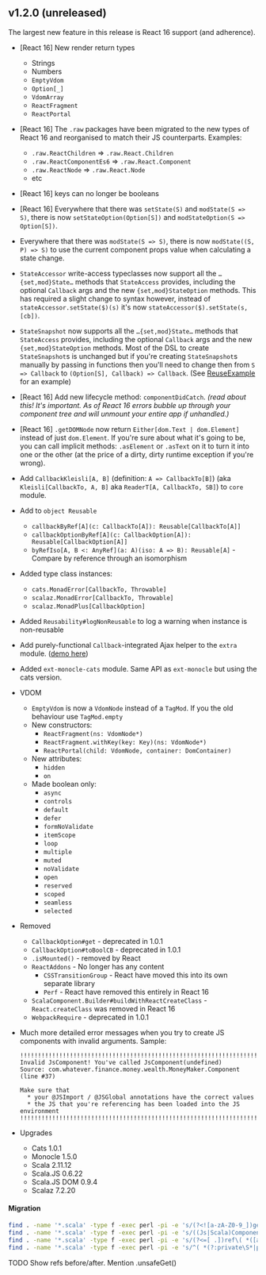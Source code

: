 ## v1.2.0 (unreleased)

The largest new feature in this release is React 16 support (and adherence).

* [React 16] New render return types
  * Strings
  * Numbers
  * `EmptyVdom`
  * `Option[_]`
  * `VdomArray`
  * `ReactFragment`
  * `ReactPortal`

* [React 16] The `.raw` packages have been migrated to the new types of React 16 and reorganised to match their JS counterparts.
  Examples:
  * `.raw.ReactChildren` => `.raw.React.Children`
  * `.raw.ReactComponentEs6` => `.raw.React.Component`
  * `.raw.ReactNode` => `.raw.React.Node`
  * etc

* [React 16] keys can no longer be booleans

* [React 16] Everywhere that there was `setState(S)` and `modState(S => S)`, there is now
  `setStateOption(Option[S])` and `modStateOption(S => Option[S])`.

* Everywhere that there was `modState(S => S)`, there is now `modState((S, P) => S)`
  to use the current component props value when calculating a state change.

* `StateAccessor` write-access typeclasses now support all the `…{set,mod}State…` methods that `StateAccess` provides,
  including the optional `Callback` args and the new `{set,mod}StateOption` methods.
  This has required a slight change to syntax however, instead of `stateAccessor.setState($)(s)`
  it's now `stateAccessor($).setState(s, [cb])`.

* `StateSnapshot` now supports all the `…{set,mod}State…` methods that `StateAccess` provides,
  including the optional `Callback` args and the new `{set,mod}StateOption` methods.
  Most of the DSL to create `StateSnapshot`s is unchanged but if you're creating `StateSnapshot`s manually by passing in
  functions then you'll need to change then from `S => Callback` to `(Option[S], Callback) => Callback`.
  (See [ReuseExample](https://japgolly.github.io/scalajs-react/#examples/reusability) for an example)

* [React 16] Add new lifecycle method: `componentDidCatch`.
  *(read about this! It's important. As of React 16 errors bubble up through your component tree
  and will unmount your entire app if unhandled.)*

* [React 16] `.getDOMNode` now return `Either[dom.Text | dom.Element]` instead of just `dom.Element`.
  If you're sure about what it's going to be, you can call implicit methods: `.asElement` or `.asText` on it
  to turn it into one or the other (at the price of a dirty, dirty runtime exception if you're wrong).

* Add `CallbackKleisli[A, B]`
  (definition: `A => CallbackTo[B]`)
  (aka `Kleisli[CallbackTo, A, B]` aka `ReaderT[A, CallbackTo, SB]`)
  to `core` module.

* Add to `object Reusable`
  * `callbackByRef[A](c: CallbackTo[A]): Reusable[CallbackTo[A]]`
  * `callbackOptionByRef[A](c: CallbackOption[A]): Reusable[CallbackOption[A]]`
  * `byRefIso[A, B <: AnyRef](a: A)(iso: A => B): Reusable[A]` - Compare by reference through an isomorphism

* Added type class instances:
  * `cats.MonadError[CallbackTo, Throwable]`
  * `scalaz.MonadError[CallbackTo, Throwable]`
  * `scalaz.MonadPlus[CallbackOption]`

* Added `Reusability#logNonReusable` to log a warning when instance is non-reusable

* Add purely-functional `Callback`-integrated Ajax helper to the `extra` module.
  ([demo here](https://japgolly.github.io/scalajs-react/#examples/ajax))

* Added `ext-monocle-cats` module. Same API as `ext-monocle` but using the cats version.

* VDOM
  * `EmptyVdom` is now a `VdomNode` instead of a `TagMod`. If you the old behaviour use `TagMod.empty`
  * New constructors:
    * `ReactFragment(ns: VdomNode*)`
    * `ReactFragment.withKey(key: Key)(ns: VdomNode*)`
    * `ReactPortal(child: VdomNode, container: DomContainer)`
  * New attributes:
    * `hidden`
    * `on`
  * Made boolean only:
    * `async`
    * `controls`
    * `default`
    * `defer`
    * `formNoValidate`
    * `itemScope`
    * `loop`
    * `multiple`
    * `muted`
    * `noValidate`
    * `open`
    * `reserved`
    * `scoped`
    * `seamless`
    * `selected`

* Removed
  * `CallbackOption#get` - deprecated in 1.0.1
  * `CallbackOption#toBoolCB` - deprecated in 1.0.1
  * `.isMounted()` - removed by React
  * `ReactAddons` - No longer has any content
    * `CSSTransitionGroup` - React have moved this into its own separate library
    * `Perf` - React have removed this entirely in React 16
  * `ScalaComponent.Builder#buildWithReactCreateClass` - `React.createClass` was removed in React 16
  * `WebpackRequire` - deprecated in 1.0.1

* Much more detailed error messages when you try to create JS components with invalid arguments. Sample:

  ```
  !!!!!!!!!!!!!!!!!!!!!!!!!!!!!!!!!!!!!!!!!!!!!!!!!!!!!!!!!!!!!!!!!!!!!!!!!!!!!!!!
  Invalid JsComponent! You've called JsComponent(undefined)
  Source: com.whatever.finance.money.wealth.MoneyMaker.Component (line #37)

  Make sure that
    * your @JSImport / @JSGlobal annotations have the correct values
    * the JS that you're referencing has been loaded into the JS environment
  !!!!!!!!!!!!!!!!!!!!!!!!!!!!!!!!!!!!!!!!!!!!!!!!!!!!!!!!!!!!!!!!!!!!!!!!!!!!!!!!
  ```


* Upgrades
  * Cats 1.0.1
  * Monocle 1.5.0
  * Scala 2.11.12
  * Scala.JS 0.6.22
  * Scala.JS DOM 0.9.4
  * Scalaz 7.2.20

#### Migration

```sh
find . -name '*.scala' -type f -exec perl -pi -e 's/(?<![a-zA-Z0-9_])getDOMNode(?![a-zA-Z0-9_])(?![. ]dom(?:as|To)Html)(?![. ]domCast)/getDOMNode.asElement/g' {} +
find . -name '*.scala' -type f -exec perl -pi -e 's/((Js|Scala)Component)[ .]+mutableRefTo/Ref.to$1/g' {} +
find . -name '*.scala' -type f -exec perl -pi -e 's/(?<=[ .])ref\( *([a-zA-Z0-9_]+) += +_ *\)/withRef($1)/g' {} +
find . -name '*.scala' -type f -exec perl -pi -e 's/^( *(?:private\S*|protected)? +)var +([a-zA-Z0-9_]+) *: *(((html|svg|dom)\.|(HTML|SVG))[a-zA-Z0-9_.]+) += +_ *$/$1val $2 = Ref[$3]/' {} +
```

TODO Show refs before/after. Mention .unsafeGet()